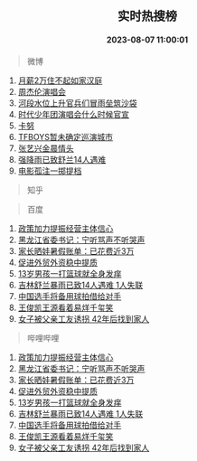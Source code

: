 <div align="center"><h2>实时热搜榜</h2><h4>2023-08-07 11:00:01</h4></div>

> 微博  

1. [月薪2万住不起如家汉庭](https://s.weibo.com/weibo?q=%23%E6%9C%88%E8%96%AA2%E4%B8%87%E4%BD%8F%E4%B8%8D%E8%B5%B7%E5%A6%82%E5%AE%B6%E6%B1%89%E5%BA%AD%23&t=31&band_rank=1&Refer=top)<br />
2. [周杰伦演唱会](https://s.weibo.com/weibo?q=%E5%91%A8%E6%9D%B0%E4%BC%A6%E6%BC%94%E5%94%B1%E4%BC%9A&t=31&band_rank=2&Refer=top)<br />
3. [河段水位上升官兵们冒雨垒筑沙袋](https://s.weibo.com/weibo?q=%23%E6%B2%B3%E6%AE%B5%E6%B0%B4%E4%BD%8D%E4%B8%8A%E5%8D%87%E5%AE%98%E5%85%B5%E4%BB%AC%E5%86%92%E9%9B%A8%E5%9E%92%E7%AD%91%E6%B2%99%E8%A2%8B%23&t=31&band_rank=3&Refer=top)<br />
4. [时代少年团演唱会什么时候官宣](https://s.weibo.com/weibo?q=%E6%97%B6%E4%BB%A3%E5%B0%91%E5%B9%B4%E5%9B%A2%E6%BC%94%E5%94%B1%E4%BC%9A%E4%BB%80%E4%B9%88%E6%97%B6%E5%80%99%E5%AE%98%E5%AE%A3&t=31&band_rank=4&Refer=top)<br />
5. [卡努](https://s.weibo.com/weibo?q=%E5%8D%A1%E5%8A%AA&t=31&band_rank=5&Refer=top)<br />
6. [TFBOYS暂未确定巡演城市](https://s.weibo.com/weibo?q=TFBOYS%E6%9A%82%E6%9C%AA%E7%A1%AE%E5%AE%9A%E5%B7%A1%E6%BC%94%E5%9F%8E%E5%B8%82&t=31&band_rank=6&Refer=top)<br />
7. [张艺兴金晨情头](https://s.weibo.com/weibo?q=%23%E5%BC%A0%E8%89%BA%E5%85%B4%E9%87%91%E6%99%A8%E6%83%85%E5%A4%B4%23&t=31&band_rank=7&Refer=top)<br />
8. [强降雨已致舒兰14人遇难](https://s.weibo.com/weibo?q=%23%E5%BC%BA%E9%99%8D%E9%9B%A8%E5%B7%B2%E8%87%B4%E8%88%92%E5%85%B014%E4%BA%BA%E9%81%87%E9%9A%BE%23&t=31&band_rank=8&Refer=top)<br />
9. [电影孤注一掷提档](https://s.weibo.com/weibo?q=%23%E7%94%B5%E5%BD%B1%E5%AD%A4%E6%B3%A8%E4%B8%80%E6%8E%B7%E6%8F%90%E6%A1%A3%23&t=31&band_rank=9&Refer=top)<br />

> 知乎  


> 百度  

1. [政策加力提振经营主体信心](https://www.baidu.com/s?wd=%E6%94%BF%E7%AD%96%E5%8A%A0%E5%8A%9B%E6%8F%90%E6%8C%AF%E7%BB%8F%E8%90%A5%E4%B8%BB%E4%BD%93%E4%BF%A1%E5%BF%83&sa=fyb_news&rsv_dl=fyb_news)<br />
2. [黑龙江省委书记：宁听骂声不听哭声](https://www.baidu.com/s?wd=%E9%BB%91%E9%BE%99%E6%B1%9F%E7%9C%81%E5%A7%94%E4%B9%A6%E8%AE%B0%EF%BC%9A%E5%AE%81%E5%90%AC%E9%AA%82%E5%A3%B0%E4%B8%8D%E5%90%AC%E5%93%AD%E5%A3%B0&sa=fyb_news&rsv_dl=fyb_news)<br />
3. [家长晒娃暑假账单：已花费近3万](https://www.baidu.com/s?wd=%E5%AE%B6%E9%95%BF%E6%99%92%E5%A8%83%E6%9A%91%E5%81%87%E8%B4%A6%E5%8D%95%EF%BC%9A%E5%B7%B2%E8%8A%B1%E8%B4%B9%E8%BF%913%E4%B8%87&sa=fyb_news&rsv_dl=fyb_news)<br />
4. [促进外贸外资稳中提质](https://www.baidu.com/s?wd=%E4%BF%83%E8%BF%9B%E5%A4%96%E8%B4%B8%E5%A4%96%E8%B5%84%E7%A8%B3%E4%B8%AD%E6%8F%90%E8%B4%A8&sa=fyb_news&rsv_dl=fyb_news)<br />
5. [13岁男孩一打篮球就全身发痒](https://www.baidu.com/s?wd=13%E5%B2%81%E7%94%B7%E5%AD%A9%E4%B8%80%E6%89%93%E7%AF%AE%E7%90%83%E5%B0%B1%E5%85%A8%E8%BA%AB%E5%8F%91%E7%97%92&sa=fyb_news&rsv_dl=fyb_news)<br />
6. [吉林舒兰暴雨已致14人遇难 1人失联](https://www.baidu.com/s?wd=%E5%90%89%E6%9E%97%E8%88%92%E5%85%B0%E6%9A%B4%E9%9B%A8%E5%B7%B2%E8%87%B414%E4%BA%BA%E9%81%87%E9%9A%BE+1%E4%BA%BA%E5%A4%B1%E8%81%94&sa=fyb_news&rsv_dl=fyb_news)<br />
7. [中国选手将备用球拍借给对手](https://www.baidu.com/s?wd=%E4%B8%AD%E5%9B%BD%E9%80%89%E6%89%8B%E5%B0%86%E5%A4%87%E7%94%A8%E7%90%83%E6%8B%8D%E5%80%9F%E7%BB%99%E5%AF%B9%E6%89%8B&sa=fyb_news&rsv_dl=fyb_news)<br />
8. [王俊凯王源看着易烊千玺笑](https://www.baidu.com/s?wd=%E7%8E%8B%E4%BF%8A%E5%87%AF%E7%8E%8B%E6%BA%90%E7%9C%8B%E7%9D%80%E6%98%93%E7%83%8A%E5%8D%83%E7%8E%BA%E7%AC%91&sa=fyb_news&rsv_dl=fyb_news)<br />
9. [女子被父亲工友诱拐 42年后找到家人](https://www.baidu.com/s?wd=%E5%A5%B3%E5%AD%90%E8%A2%AB%E7%88%B6%E4%BA%B2%E5%B7%A5%E5%8F%8B%E8%AF%B1%E6%8B%90+42%E5%B9%B4%E5%90%8E%E6%89%BE%E5%88%B0%E5%AE%B6%E4%BA%BA&sa=fyb_news&rsv_dl=fyb_news)<br />

> 哔哩哔哩  

1. [政策加力提振经营主体信心](https://www.baidu.com/s?wd=%E6%94%BF%E7%AD%96%E5%8A%A0%E5%8A%9B%E6%8F%90%E6%8C%AF%E7%BB%8F%E8%90%A5%E4%B8%BB%E4%BD%93%E4%BF%A1%E5%BF%83&sa=fyb_news&rsv_dl=fyb_news)<br />
2. [黑龙江省委书记：宁听骂声不听哭声](https://www.baidu.com/s?wd=%E9%BB%91%E9%BE%99%E6%B1%9F%E7%9C%81%E5%A7%94%E4%B9%A6%E8%AE%B0%EF%BC%9A%E5%AE%81%E5%90%AC%E9%AA%82%E5%A3%B0%E4%B8%8D%E5%90%AC%E5%93%AD%E5%A3%B0&sa=fyb_news&rsv_dl=fyb_news)<br />
3. [家长晒娃暑假账单：已花费近3万](https://www.baidu.com/s?wd=%E5%AE%B6%E9%95%BF%E6%99%92%E5%A8%83%E6%9A%91%E5%81%87%E8%B4%A6%E5%8D%95%EF%BC%9A%E5%B7%B2%E8%8A%B1%E8%B4%B9%E8%BF%913%E4%B8%87&sa=fyb_news&rsv_dl=fyb_news)<br />
4. [促进外贸外资稳中提质](https://www.baidu.com/s?wd=%E4%BF%83%E8%BF%9B%E5%A4%96%E8%B4%B8%E5%A4%96%E8%B5%84%E7%A8%B3%E4%B8%AD%E6%8F%90%E8%B4%A8&sa=fyb_news&rsv_dl=fyb_news)<br />
5. [13岁男孩一打篮球就全身发痒](https://www.baidu.com/s?wd=13%E5%B2%81%E7%94%B7%E5%AD%A9%E4%B8%80%E6%89%93%E7%AF%AE%E7%90%83%E5%B0%B1%E5%85%A8%E8%BA%AB%E5%8F%91%E7%97%92&sa=fyb_news&rsv_dl=fyb_news)<br />
6. [吉林舒兰暴雨已致14人遇难 1人失联](https://www.baidu.com/s?wd=%E5%90%89%E6%9E%97%E8%88%92%E5%85%B0%E6%9A%B4%E9%9B%A8%E5%B7%B2%E8%87%B414%E4%BA%BA%E9%81%87%E9%9A%BE+1%E4%BA%BA%E5%A4%B1%E8%81%94&sa=fyb_news&rsv_dl=fyb_news)<br />
7. [中国选手将备用球拍借给对手](https://www.baidu.com/s?wd=%E4%B8%AD%E5%9B%BD%E9%80%89%E6%89%8B%E5%B0%86%E5%A4%87%E7%94%A8%E7%90%83%E6%8B%8D%E5%80%9F%E7%BB%99%E5%AF%B9%E6%89%8B&sa=fyb_news&rsv_dl=fyb_news)<br />
8. [王俊凯王源看着易烊千玺笑](https://www.baidu.com/s?wd=%E7%8E%8B%E4%BF%8A%E5%87%AF%E7%8E%8B%E6%BA%90%E7%9C%8B%E7%9D%80%E6%98%93%E7%83%8A%E5%8D%83%E7%8E%BA%E7%AC%91&sa=fyb_news&rsv_dl=fyb_news)<br />
9. [女子被父亲工友诱拐 42年后找到家人](https://www.baidu.com/s?wd=%E5%A5%B3%E5%AD%90%E8%A2%AB%E7%88%B6%E4%BA%B2%E5%B7%A5%E5%8F%8B%E8%AF%B1%E6%8B%90+42%E5%B9%B4%E5%90%8E%E6%89%BE%E5%88%B0%E5%AE%B6%E4%BA%BA&sa=fyb_news&rsv_dl=fyb_news)<br />
